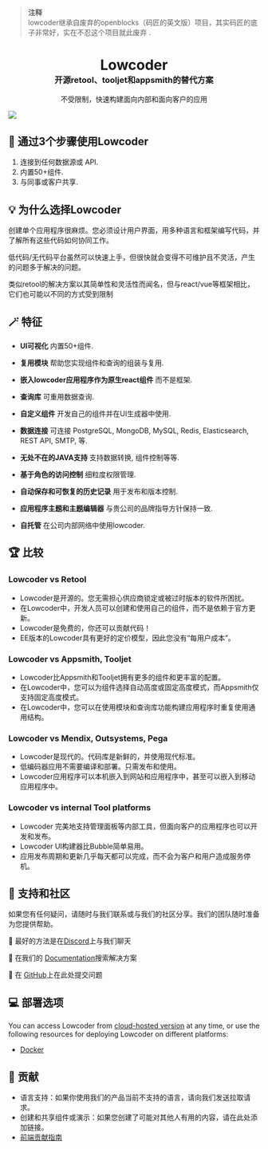 > **注释**  
> lowcoder继承自废弃的openblocks（码匠的英文版）项目，其实码匠的底子非常好，实在不忍这个项目就此废弃 .

<div align="center">
    <h1 style="border-bottom: none; margin-bottom: 0">Lowcoder</h1>
    <h3 style="margin-top: 0">开源retool、tooljet和appsmith的替代方案</h3>
    <p>
        不受限制，快速构建面向内部和面向客户的应用
    </p>
</div>

<img src="/docs/.gitbook/assets/Bu2fpz1h01.gif"/>

## 📢 通过3个步骤使用Lowcoder
1. 连接到任何数据源或 API.
2. 内置50+组件.
3. 与同事或客户共享.

## 💡 为什么选择Lowcoder
创建单个应用程序很麻烦。您必须设计用户界面，用多种语言和框架编写代码，并了解所有这些代码如何协同工作。

低代码/无代码平台虽然可以快速上手，但很快就会变得不可维护且不灵活，产生的问题多于解决的问题。

类似retool的解决方案以其简单性和灵活性而闻名，但与react/vue等框架相比，它们也可能以不同的方式受到限制

## 🪄 特征
- **UI可视化** 内置50+组件.
- **复用模块** 帮助您实现组件和查询的组装与复用.
- **嵌入lowcoder应用程序作为原生react组件** 而不是框架. 
- **查询库** 可重用数据查询.
- **自定义组件** 开发自己的组件并在UI生成器中使用.
- **数据连接** 可连接 PostgreSQL, MongoDB, MySQL, Redis, Elasticsearch, REST API, SMTP, 等.
- **无处不在的JAVA支持** 支持数据转换, 组件控制等等.
- **基于角色的访问控制** 细粒度权限管理.
- **自动保存和可恢复的历史记录** 用于发布和版本控制.
- **应用程序主题和主题编辑器** 与贵公司的品牌指导方针保持一致.

- **自托管** 在公司内部网络中使用lowcoder.

## 🏆 比较
### Lowcoder vs Retool
- Lowcoder是开源的。您无需担心供应商锁定或被过时版本的软件所困扰。
- 在Lowcoder中，开发人员可以创建和使用自己的组件，而不是依赖于官方更新。
- Lowcoder是免费的，你还可以贡献代码！
- EE版本的Lowcoder具有更好的定价模型，因此您没有“每用户成本”。
### Lowcoder vs Appsmith, Tooljet
- Lowcoder比Appsmith和Tooljet拥有更多的组件和更丰富的配置。
- 在Lowcoder中，您可以为组件选择自动高度或固定高度模式，而Appsmith仅支持固定高度模式。
- 在Lowcoder中，您可以在使用模块和查询库功能构建应用程序时重复使用通用结构。
### Lowcoder vs Mendix, Outsystems, Pega
- Lowcoder是现代的。代码库是新鲜的，并使用现代标准。
- 低编码器应用不需要编译和部署。只需发布和使用。
- Lowcoder应用程序可以本机嵌入到网站和应用程序中，甚至可以嵌入到移动应用程序中。
### Lowcoder vs internal Tool platforms
- Lowcoder 完美地支持管理面板等内部工具，但面向客户的应用程序也可以开发和发布。
- Lowcoder UI构建器比Bubble简单易用。
- 应用发布周期和更新几乎每天都可以完成，而不会为客户和用户造成服务停机。

## 👐 支持和社区
如果您有任何疑问，请随时与我们联系或与我们的社区分享。我们的团队随时准备为您提供帮助。

📮 最好的方法是在[Discord](https://discord.gg/qMG9uTmAx2)上与我们聊天

📑 在我们的 [Documentation](https://docs.lowcoder.cloud/lowcoder-documentation/)搜索解决方案

🔎 在 [GitHub](https://github.com/lowcoder-org/lowcoder/issues)上在此处提交问题

## 💻 部署选项
You can access Lowcoder from [cloud-hosted version](https://www.lowcoder.cloud/) at any time, or use the following resources for deploying Lowcoder on different platforms:
- [Docker](docs/self-hosting/README.md)

## 💪 贡献
- 语言支持：如果你使用我们的产品当前不支持的语言，请向我们发送拉取请求。
- 创建和共享组件或演示：如果您创建了可能对其他人有用的内容，请在此处添加链接。
- [前端贡献指南](https://github.com/lowcoder-org/lowcoder/tree/develop/client)
